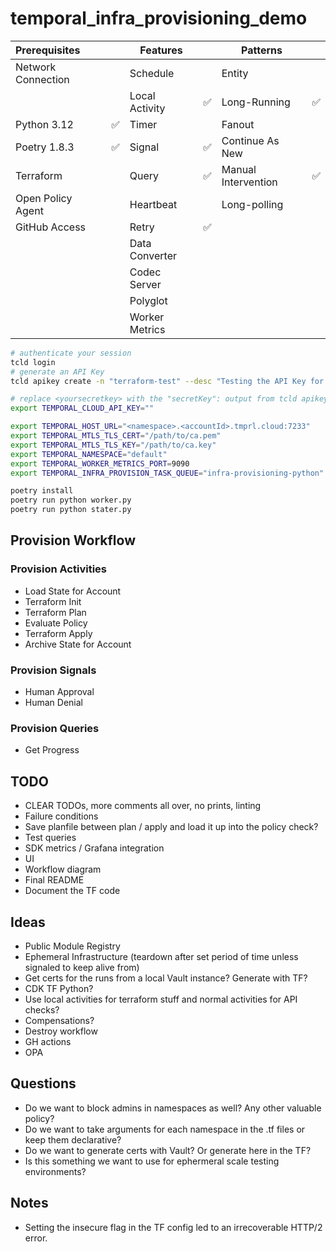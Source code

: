 # temporal_infra_provisioning_demo

| Prerequisites      |   | Features       |    | Patterns             |   |
|:-------------------|---|----------------|----|----------------------|---|
| Network Connection |   | Schedule       |    | Entity               |   |
|                    |   | Local Activity | ✅ | Long-Running        | ✅ |
| Python 3.12        | ✅ | Timer         |    | Fanout              |   |
| Poetry 1.8.3       | ✅ | Signal        | ✅ | Continue As New     |   |
| Terraform          |   | Query          | ✅ | Manual Intervention | ✅ |
| Open Policy Agent  |   | Heartbeat      |    | Long-polling        |   |
| GitHub Access      |   | Retry          | ✅ |                     |   |
|                    |   | Data Converter |    |                     |   |
|                    |   | Codec Server   |    |                     |   |
|                    |   | Polyglot       |    |                     |   |
|                    |   | Worker Metrics |    |                     |   |

```bash
# authenticate your session
tcld login
# generate an API Key
tcld apikey create -n "terraform-test" --desc "Testing the API Key for the TF Provider" -d 90d
```

```bash
# replace <yoursecretkey> with the "secretKey": output from tcld apikey create command
export TEMPORAL_CLOUD_API_KEY=""
```

```bash
export TEMPORAL_HOST_URL="<namespace>.<accountId>.tmprl.cloud:7233"
export TEMPORAL_MTLS_TLS_CERT="/path/to/ca.pem"
export TEMPORAL_MTLS_TLS_KEY="/path/to/ca.key"
export TEMPORAL_NAMESPACE="default"
export TEMPORAL_WORKER_METRICS_PORT=9090
export TEMPORAL_INFRA_PROVISION_TASK_QUEUE="infra-provisioning-python"
```

```bash
poetry install
poetry run python worker.py
poetry run python stater.py
```

## Provision Workflow

### Provision Activities

- Load State for Account
- Terraform Init
- Terraform Plan
- Evaluate Policy
- Terraform Apply
- Archive State for Account

### Provision Signals

- Human Approval
- Human Denial

### Provision Queries

- Get Progress

## TODO

- CLEAR TODOs, more comments all over, no prints, linting
- Failure conditions
- Save planfile between plan / apply and load it up into the policy check?
- Test queries
- SDK metrics / Grafana integration
- UI
- Workflow diagram
- Final README
- Document the TF code

## Ideas

- Public Module Registry
- Ephemeral Infrastructure (teardown after set period of time unless signaled to keep alive from)
- Get certs for the runs from a local Vault instance? Generate with TF?
- CDK TF Python?
- Use local activities for terraform stuff and normal activities for API checks?
- Compensations?
- Destroy workflow
- GH actions
- OPA

## Questions

- Do we want to block admins in namespaces as well? Any other valuable policy?
- Do we want to take arguments for each namespace in the .tf files or keep them declarative?
- Do we want to generate certs with Vault? Or generate here in the TF?
- Is this something we want to use for ephermeral scale testing environments?

## Notes

- Setting the insecure flag in the TF config led to an irrecoverable HTTP/2 error.

